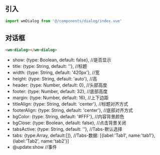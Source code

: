 ## 引入
```javascript
import wmDialog from '@/components/dialog/index.vue'
```

## 对话框
```html
<wm-dialog></wm-dialog>
```
- show: {type: Boolean, default: false},          //是否显示
- title: {type: String, default: ''},             //标题
- width: {type: String, default: '420px'},        //宽
- height: {type: String, default: 'auto'},        //高
- header: {type: Number, default: 0},             //头部高度
- footer: {type: Number, default: 32},            //底部高度
- margin: {type: Number, default: 16},            //上下边距
- titleAlign: {type: String, default: 'center'},  //标题对齐方式
- footerAlign: {type: String, default: 'center'}, //底部对齐方式
- bgColor: {type: String, default: '#FFF'},       //内容背景颜色
- bgClose: {type: Boolean, default: false},       //点击背景关闭
- tabsActive: {type: String, default: ''},        //Tabs-默认选择
- tabs: {type:Array, default:[]},                 //Tabs-数据: [{label:'Tab1', name:'tab1'},{label:'Tab2', name:'tab2'}]
- @update:show //事件

